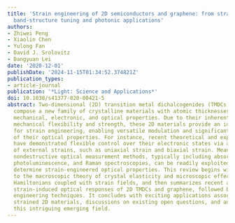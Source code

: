 ```yaml
---
title: 'Strain engineering of 2D semiconductors and graphene: from strain fields to
  band-structure tuning and photonic applications'
authors:
- Zhiwei Peng
- Xiaolin Chen
- Yulong Fan
- David J. Srolovitz
- Dangyuan Lei
date: '2020-12-01'
publishDate: '2024-11-15T01:34:52.374821Z'
publication_types:
- article-journal
publication: '*Light: Science and Applications*'
doi: 10.1038/s41377-020-00421-5
abstract: Two-dimensional (2D) transition metal dichalcogenides (TMDCs) and graphene
  compose a new family of crystalline materials with atomic thicknesses and exotic
  mechanical, electronic, and optical properties. Due to their inherent exceptional
  mechanical flexibility and strength, these 2D materials provide an ideal platform
  for strain engineering, enabling versatile modulation and significant enhancement
  of their optical properties. For instance, recent theoretical and experimental investigations
  have demonstrated flexible control over their electronic states via application
  of external strains, such as uniaxial strain and biaxial strain. Meanwhile, many
  nondestructive optical measurement methods, typically including absorption, reflectance,
  photoluminescence, and Raman spectroscopies, can be readily exploited to quantitatively
  determine strain-engineered optical properties. This review begins with an introduction
  to the macroscopic theory of crystal elasticity and microscopic effective low-energy
  Hamiltonians coupled with strain fields, and then summarizes recent advances in
  strain-induced optical responses of 2D TMDCs and graphene, followed by the strain
  engineering techniques. It concludes with exciting applications associated with
  strained 2D materials, discussions on existing open questions, and an outlook on
  this intriguing emerging field.
---
```

